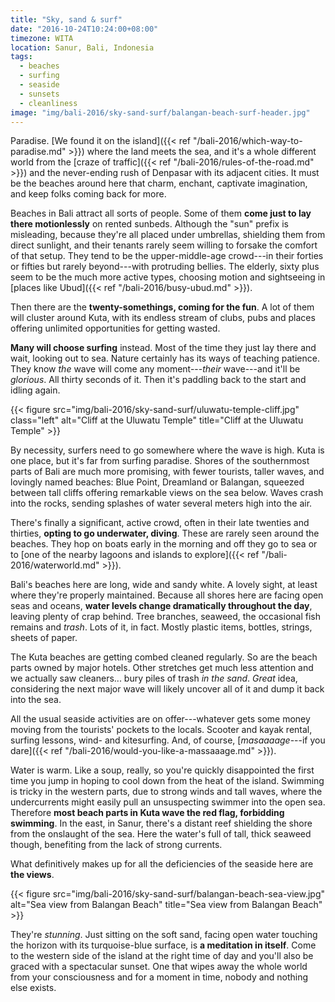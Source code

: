 ```yaml
---
title: "Sky, sand & surf"
date: "2016-10-24T10:24:00+08:00"
timezone: WITA
location: Sanur, Bali, Indonesia
tags:
  - beaches
  - surfing
  - seaside
  - sunsets
  - cleanliness
image: "img/bali-2016/sky-sand-surf/balangan-beach-surf-header.jpg"
---
```


Paradise. [We found it on the island]({{< ref "/bali-2016/which-way-to-paradise.md" >}}) where the land meets the sea, and it's a whole different world from the [craze of traffic]({{< ref "/bali-2016/rules-of-the-road.md" >}}) and the never-ending rush of Denpasar with its adjacent cities. It must be the beaches around here that charm, enchant, captivate imagination, and keep folks coming back for more.

<!--more-->

Beaches in Bali attract all sorts of people. Some of them __come just to lay there motionlessly__ on rented sunbeds. Although the "sun" prefix is misleading, because they're all placed under umbrellas, shielding them from direct sunlight, and their tenants rarely seem willing to forsake the comfort of that setup. They tend to be the upper-middle-age crowd---in their forties or fifties but rarely beyond---with protruding bellies. The elderly, sixty plus seem to be the much more active types, choosing motion and sightseeing in [places like Ubud]({{< ref "/bali-2016/busy-ubud.md" >}}).

Then there are the __twenty-somethings, coming for the fun__. A lot of them will cluster around Kuta, with its endless stream of clubs, pubs and places offering unlimited opportunities for getting wasted.

__Many will choose surfing__ instead. Most of the time they just lay there and wait, looking out to sea. Nature certainly has its ways of teaching patience. They know _the_ wave will come any moment---_their_ wave---and it'll be _glorious_. All thirty seconds of it. Then it's paddling back to the start and idling again.

{{< figure src="img/bali-2016/sky-sand-surf/uluwatu-temple-cliff.jpg" class="left" alt="Cliff at the Uluwatu Temple" title="Cliff at the Uluwatu Temple" >}}

By necessity, surfers need to go somewhere where the wave is high. Kuta is one place, but it's far from surfing paradise. Shores of the southernmost parts of Bali are much more promising, with fewer tourists, taller waves, and lovingly named beaches: Blue Point, Dreamland or Balangan, squeezed between tall cliffs offering remarkable views on the sea below. Waves crash into the rocks, sending splashes of water several meters high into the air.

There's finally a significant, active crowd, often in their late twenties and thirties, __opting to go underwater, diving__. These are rarely seen around the beaches. They hop on boats early in the morning and off they go to sea or to [one of the nearby lagoons and islands to explore]({{< ref "/bali-2016/waterworld.md" >}}).

Bali's beaches here are long, wide and sandy white. A lovely sight, at least where they're properly maintained. Because all shores here are facing open seas and oceans, __water levels change dramatically throughout the day__, leaving plenty of crap behind. Tree branches, seaweed, the occasional fish remains and _trash_. Lots of it, in fact. Mostly plastic items, bottles, strings, sheets of paper.

The Kuta beaches are getting combed cleaned regularly. So are the beach parts owned by major hotels. Other stretches get much less attention and we actually saw cleaners... bury piles of trash _in the sand_. _Great_ idea, considering the next major wave will likely uncover all of it and dump it back into the sea.

All the usual seaside activities are on offer---whatever gets some money moving from the tourists' pockets to the locals. Scooter and kayak rental, surfing lessons, wind- and kitesurfing. And, of course, [_masaaaage_---if you dare]({{< ref "/bali-2016/would-you-like-a-massaaage.md" >}}).

Water is warm. Like a soup, really, so you're quickly disappointed the first time you jump in hoping to cool down from the heat of the island. Swimming is tricky in the western parts, due to strong winds and tall waves, where the undercurrents might easily pull an unsuspecting swimmer into the open sea. Therefore __most beach parts in Kuta wave the red flag, forbidding swimming__. In the east, in Sanur, there's a distant reef shielding the shore from the onslaught of the sea. Here the water's full of tall, thick seaweed though, benefiting from the lack of strong currents.

What definitively makes up for all the deficiencies of the seaside here are __the views__.

{{< figure src="img/bali-2016/sky-sand-surf/balangan-beach-sea-view.jpg" alt="Sea view from Balangan Beach" title="Sea view from Balangan Beach" >}}

They're _stunning_. Just sitting on the soft sand, facing open water touching the horizon with its turquoise-blue surface, is __a meditation in itself__. Come to the western side of the island at the right time of day and you'll also be graced with a spectacular sunset. One that wipes away the whole world from your consciousness and for a moment in time, nobody and nothing else exists.
